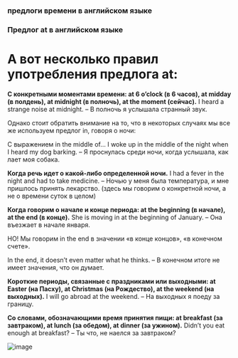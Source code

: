 ### предлоги времени в английском языке
### Предлог at в английском языке

# А вот несколько правил употребления предлога at:

**С конкретными моментами времени: at 6 o’clock (в 6 часов), at midday (в полдень), at midnight (в полночь), at the moment (сейчас).**
I heard a strange noise at midnight. – В полночь я услышала странный звук.

Однако стоит обратить внимание на то, что в некоторых случаях мы все же используем предлог in, говоря о ночи:

С выражением in the middle of…
I woke up in the middle of the night when I heard my dog barking. – Я проснулась среди ночи, когда услышала, как лает моя собака.

**Когда речь идет о какой-либо определенной ночи.**
I had a fever in the night and had to take medicine. – Ночью у меня была температура, и мне пришлось принять лекарство. (здесь мы говорим о конкретной ночи, а не о времени суток в целом)

**Когда говорим о начале и конце периода: at the beginning (в начале), at the end (в конце).**
She is moving in at the beginning of January. – Она въезжает в начале января.

НО! Мы говорим in the end в значении «в конце концов», «в конечном счете».

In the end, it doesn’t even matter what he thinks. – В конечном итоге не имеет значения, что он думает.

**Короткие периоды, связанные с праздниками или выходными: at Easter (на Пасху), at Christmas (на Рождество), at the weekend (на выходных).**
I will go abroad at the weekend. – На выходных я поеду за границу.

**Со словами, обозначающими время принятия пищи: at breakfast (за завтраком), at lunch (за обедом), at dinner (за ужином).**
Didn’t you eat enough at breakfast? – Ты что, не наелся за завтраком?

![image](https://github.com/user-attachments/assets/521530ff-0044-4d32-a46f-7520cc008d30)
